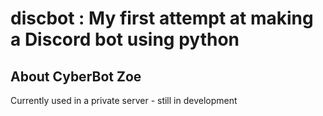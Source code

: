 # discbot : My first attempt at making a Discord bot using python

## About CyberBot Zoe
Currently used in a private server - still in development
